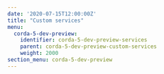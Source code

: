 ```yaml
---
date: '2020-07-15T12:00:00Z'
title: "Custom services"
menu:
  corda-5-dev-preview:
    identifier: corda-5-dev-preview-services
    parent: corda-5-dev-preview-custom-services
    weight: 2000
section_menu: corda-5-dev-preview
---
```

